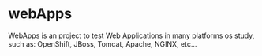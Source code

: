 # webApps
WebApps is an project to test Web Applications in many platforms os study, such as: OpenShift, JBoss, Tomcat, Apache, NGINX, etc...
